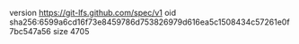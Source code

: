 version https://git-lfs.github.com/spec/v1
oid sha256:6599a6cd16f73e8459786d753826979d616ea5c1508434c57261e0f7bc547a56
size 4705
